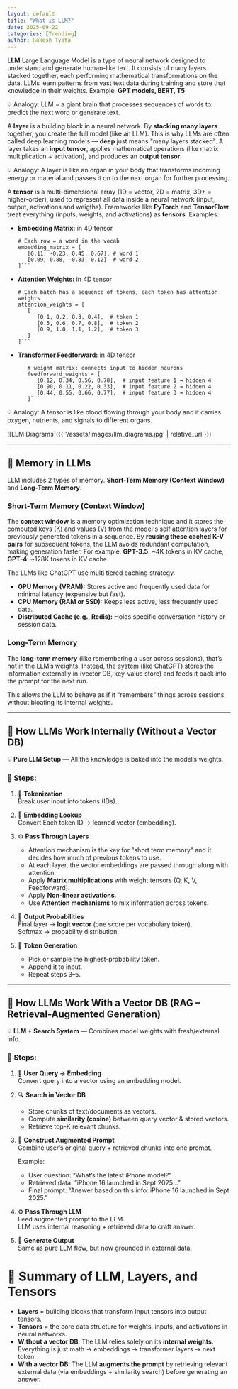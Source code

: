 ```yaml
---
layout: default
title: "What is LLM?"
date: 2025-09-22
categories: [Trending]
author: Rakesh Tyata
---
```


**LLM** Large Language Model is a type of neural network designed to understand and generate human-like text. It consists of many layers stacked together, each performing mathematical transformations on the data. LLMs learn patterns from vast text data during training and store that knowledge in their weights. Example: **GPT models, BERT, T5**

💡 Analogy: LLM = a giant brain that processes sequences of words to predict the next word or generate text.

A **layer** is a building block in a neural network. By **stacking many layers** together, you create the full model (like an LLM). This is why LLMs are often called deep learning models — **deep** just means "many layers stacked". A layer takes an **input tensor**, applies mathematical operations (like matrix multiplication + activation), and produces an **output tensor**.

💡 Analogy: A layer is like an organ in your body that transforms incoming energy or material and passes it on to the next organ for further processing.

A **tensor** is a multi-dimensional array (1D = vector, 2D = matrix, 3D+ = higher-order), used to represent all data inside a neural network (input, output, activations and weigths). Frameworks like **PyTorch** and **TensorFlow** treat everything (inputs, weights, and activations) as **tensors**. Examples:

- **Embedding Matrix:** in 4D tensor

  ````
  # Each row = a word in the vocab
  embedding_matrix = [
     [0.11, -0.23, 0.45, 0.67], # word 1
     [0.09, 0.88, -0.33, 0.12]  # word 2
  ]```

  ````

- **Attention Weights:** in 4D tensor

  ````
  # Each batch has a sequence of tokens, each token has attention weights
  attention_weights = [
     [
        [0.1, 0.2, 0.3, 0.4],  # token 1
        [0.5, 0.6, 0.7, 0.8],  # token 2
        [0.9, 1.0, 1.1, 1.2],  # token 3
     ]
  ]```

  ````

- **Transformer Feedforward:** in 4D tensor
  ````
     # weight matrix: connects input to hidden neurons
     feedforward_weights = [
        [0.12, 0.34, 0.56, 0.78],  # input feature 1 → hidden 4
        [0.90, 0.11, 0.22, 0.33],  # input feature 2 → hidden 4
        [0.44, 0.55, 0.66, 0.77],  # input feature 3 → hidden 4
     ]```
  ````

💡 Analogy: A tensor is like blood flowing through your body and it carries oxygen, nutrients, and signals to different organs.

![LLM Diagrams]({{ '/assets/images/llm_diagrams.jpg' | relative_url }})

---

## 🧠 Memory in LLMs

LLM includes 2 types of memory. **Short-Term Memory (Context Window)** and **Long-Term Memory**.

### Short-Term Memory (Context Window)

The **context window** is a memory optimization technique and it stores the computed keys (K) and values (V) from the model's self attention layers for previously generated tokens in a sequence. By **reusing these cached K-V pairs** for subsequent tokens, the LLM avoids redundant computation, making generation faster. For example, **GPT-3.5**: ~4K tokens in KV cache, **GPT-4**: ~128K tokens in KV cache

The LLMs like ChatGPT use multi tiered caching strategy.

- **GPU Memory (VRAM):** Stores active and frequently used data for minimal latency (expensive but fast).
- **CPU Memory (RAM or SSD):** Keeps less active, less frequently used data.
- **Distributed Cache (e.g., Redis):** Holds specific conversation history or session data.

### Long-Term Memory

The **long-term memory** (like remembering a user across sessions), that’s not in the LLM’s weights. Instead, the system (like ChatGPT) stores the information externally in (vector DB, key-value store) and feeds it back into the prompt for the next run.

This allows the LLM to behave as if it “remembers” things across sessions without bloating its internal weights.

---

## 🧠 How LLMs Work Internally (Without a Vector DB)

💡 **Pure LLM Setup** — All the knowledge is baked into the model’s weights.

### 🔹 Steps:

1. 📝 **Tokenization**  
   Break user input into tokens (IDs).

2. 🎨 **Embedding Lookup**  
   Convert Each token ID → learned vector (embedding).

3. ⚙️ **Pass Through Layers**

   - Attention mechanism is the key for "short term memory" and it decides how much of previous tokens to use.
   - At each layer, the vector embeddings are passed through along with attention.
   - Apply **Matrix multiplications** with weight tensors (Q, K, V, Feedforward).
   - Apply **Non-linear activations**.
   - Use **Attention mechanisms** to mix information across tokens.

4. 🎯 **Output Probabilities**  
   Final layer → **logit vector** (one score per vocabulary token).  
   Softmax → probability distribution.

5. 🚀 **Token Generation**
   - Pick or sample the highest-probability token.
   - Append it to input.
   - Repeat steps 3–5.

---

## 🧠 How LLMs Work With a Vector DB (RAG – Retrieval-Augmented Generation)

💡 **LLM + Search System** — Combines model weights with fresh/external info.

### 🔹 Steps:

1. 📝 **User Query → Embedding**  
   Convert query into a vector using an embedding model.

2. 🔍 **Search in Vector DB**

   - Store chunks of text/documents as vectors.
   - Compute **similarity (cosine)** between query vector & stored vectors.
   - Retrieve top-K relevant chunks.

3. 🧩 **Construct Augmented Prompt**  
   Combine user’s original query + retrieved chunks into one prompt.

   Example:

   - User question: “What’s the latest iPhone model?”
   - Retrieved data: “iPhone 16 launched in Sept 2025…”
   - Final prompt: “Answer based on this info: iPhone 16 launched in Sept 2025.”

4. ⚙️ **Pass Through LLM**  
   Feed augmented prompt to the LLM.  
   LLM uses internal reasoning + retrieved data to craft answer.

5. 🚀 **Generate Output**  
   Same as pure LLM flow, but now grounded in external data.

# 📌 Summary of LLM, Layers, and Tensors

- **Layers** = building blocks that transform input tensors into output tensors.
- **Tensors** = the core data structure for weights, inputs, and activations in neural networks.
- **Without a vector DB**: The LLM relies solely on its **internal weights**. Everything is just math → embeddings → transformer layers → next token.
- **With a vector DB**: The LLM **augments the prompt** by retrieving relevant external data (via embeddings + similarity search) before generating an answer.
